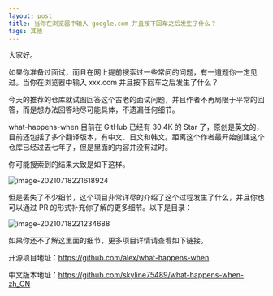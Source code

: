 ```yaml
---
layout: post
title: 当你在浏览器中输入 google.com 并且按下回车之后发生了什么？
tags: 其他
---
```


大家好。

如果你准备过面试，而且在网上提前搜索过一些常问的问题，有一道题你一定见过。当你在浏览器中输入 xxx.com 并且按下回车之后发生了什么？

今天的推荐的仓库就试图回答这个古老的面试问题，并且作者不再局限于平常的回答，而是想办法回答地尽可能具体，不遗漏任何细节。

what-happens-when 目前在 GitHub 已经有 30.4K 的 Star 了，原创是英文的，目前还包括了多个翻译版本，有中文、日文和韩文。距离这个作者最开始创建这个仓库已经过去七年了，但是里面的内容并没有过时。

你可能搜索到的结果大致是如下这样。

![image-20210718221618924](https://7465-test-3c9b5e-books-1301492295.tcb.qcloud.la/images/compress_image-20210718221618924.png)

但是丢失了不少细节，这个项目非常详尽的介绍了这个过程发生了什么，并且你也可以通过 PR 的形式补充你了解的更多细节。以下是目录：

![image-20210718221234688](https://7465-test-3c9b5e-books-1301492295.tcb.qcloud.la/images/compress_image-20210718221234688.png)

如果你还不了解这里面的细节，更多项目详情请查看如下链接。

开源项目地址：https://github.com/alex/what-happens-when

中文版本地址：https://github.com/skyline75489/what-happens-when-zh_CN